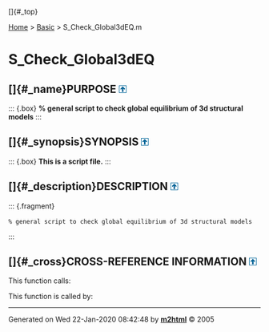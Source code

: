 []{#_top}

<div>

[Home](../FEDEASLab.html) \> [Basic](FEDEASLab.html) \>
S_Check_Global3dEQ.m

</div>

# S_Check_Global3dEQ

## []{#_name}PURPOSE [![\^](../up.png)](#_top)

::: {.box}
**% general script to check global equilibrium of 3d structural models**
:::

## []{#_synopsis}SYNOPSIS [![\^](../up.png)](#_top)

::: {.box}
**This is a script file.**
:::

## []{#_description}DESCRIPTION [![\^](../up.png)](#_top)

::: {.fragment}
``` {.comment}
% general script to check global equilibrium of 3d structural models
```
:::

## []{#_cross}CROSS-REFERENCE INFORMATION [![\^](../up.png)](#_top)

This function calls:

This function is called by:

------------------------------------------------------------------------

Generated on Wed 22-Jan-2020 08:42:48 by
**[m2html](http://www.artefact.tk/software/matlab/m2html/ "Matlab Documentation in HTML")**
© 2005
